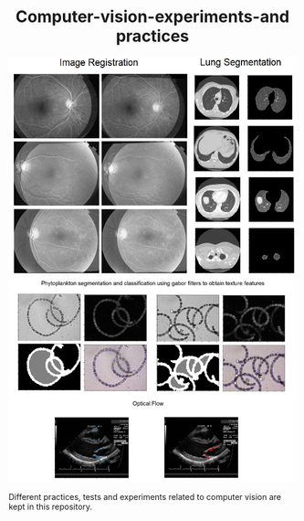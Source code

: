# <div align="center"> Computer-vision-experiments-and practices

<p align="center"> <img src="https://github.com/emilio-lovarela/Computer-vision-experiments-and-practices/blob/master/images/Examples1.jpg?raw=true?raw=true" alt="screenshot" width="600"><img src="https://github.com/emilio-lovarela/Computer-vision-experiments-and-practices/blob/master/images/Examples2.jpg?raw=true?raw=true" alt="screenshot" width="600"></p>

Different practices, tests and experiments related to computer vision are kept in this repository.